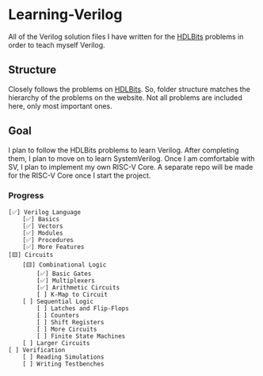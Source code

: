 # Learning-Verilog
All of the Verilog solution files I have written for the [HDLBits](https://hdlbits.01xz.net/wiki/Main_Page) problems in order to teach myself Verilog.

## Structure
Closely follows the problems on [HDLBits](https://hdlbits.01xz.net/wiki/Main_Page).
So, folder structure matches the hierarchy of the problems on the website. Not all problems are included here, only most important ones.

## Goal
I plan to follow the HDLBits problems to learn Verilog. After completing them, I plan to move on to learn SystemVerilog.
Once I am comfortable with SV, I plan to implement my own RISC-V Core.
A separate repo will be made for the RISC-V Core once I start the project.

### Progress
```
[✅] Verilog Language
    [✅] Basics
    [✅] Vectors
    [✅] Modules
    [✅] Procedures
    [✅] More Features
[🟨] Circuits
    [🟨] Combinational Logic
        [✅] Basic Gates
        [✅] Multiplexers
        [✅] Arithmetic Circuits
        [ ] K-Map to Circuit
    [ ] Sequential Logic
        [ ] Latches and Flip-Flops
        [ ] Counters
        [ ] Shift Registers
        [ ] More Circuits
        [ ] Finite State Machines
    [ ] Larger Circuits
[ ] Verification
    [ ] Reading Simulations
    [ ] Writing Testbenches
```
